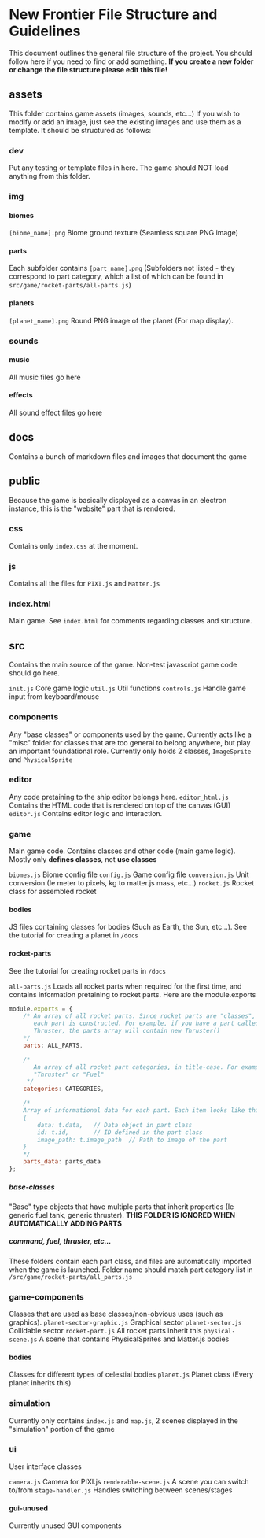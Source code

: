 # New Frontier File Structure and Guidelines
This document outlines the general file structure of the project. You should follow here if you need to find or add something. **If you create a new folder or change the file structure please edit this file!**

## assets

This folder contains game assets (images, sounds, etc...) If you wish to modify or add an image, just see the existing images and use them as a template. It should be structured as follows:

### dev
Put any testing or template files in here. The game should NOT load anything from this folder.

### img
#### biomes
`[biome_name].png`    Biome ground texture (Seamless square PNG image)
#### parts    
Each subfolder contains `[part_name].png`
(Subfolders not listed - they correspond to part category, which a list of which can be found in `src/game/rocket-parts/all-parts.js`)

#### planets
`[planet_name].png`   Round PNG image of the planet (For map display).

### sounds
#### music
All music files go here

#### effects
All sound effect files go here

## docs

Contains a bunch of markdown files and images that document the game

## public

Because the game is basically displayed as a canvas in an electron instance, this is the "website" part that is rendered.

### css
Contains only `index.css` at the moment.

### js
Contains all the files for `PIXI.js` and `Matter.js`

### index.html
Main game. See `index.html` for comments regarding classes and structure.

## src

Contains the main source of the game. Non-test javascript game code should go here.

`init.js` Core game logic
`util.js` Util functions
`controls.js` Handle game input from keyboard/mouse

### components
Any "base classes" or components used by the game. Currently acts like a "misc" folder for classes that are too general to belong anywhere, but play an important foundational role. Currently only holds 2 classes, `ImageSprite` and `PhysicalSprite`

### editor
Any code pretaining to the ship editor belongs here.
`editor_html.js` Contains the HTML code that is rendered on top of the canvas (GUI)
`editor.js` Contains editor logic and interaction.

### game
Main game code. Contains classes and other code (main game logic). Mostly only **defines classes**, not **use classes**

`biomes.js` Biome config file
`config.js` Game config file
`conversion.js`  Unit conversion (Ie meter to pixels, kg to matter.js mass, etc...)
`rocket.js`  Rocket class for assembled rocket

#### bodies
JS files containing classes for bodies (Such as Earth, the Sun, etc...). See the tutorial for creating a planet in `/docs`

#### rocket-parts
See the tutorial for creating rocket parts in `/docs`

`all-parts.js` Loads all rocket parts when required for the first time, and contains information pretaining to rocket parts. Here are the module.exports

```javascript
module.exports = {
    /* An array of all rocket parts. Since rocket parts are "classes",
       each part is constructed. For example, if you have a part called
       Thruster, the parts array will contain new Thruster()
    */
    parts: ALL_PARTS,  

    /*
       An array of all rocket part categories, in title-case. For example,
       "Thruster" or "Fuel"
     */
    categories: CATEGORIES,

    /*
    Array of informational data for each part. Each item looks like this:
    {
        data: t.data,   // Data object in part class
        id: t.id,       // ID defined in the part class
        image_path: t.image_path  // Path to image of the part
    }
    */
    parts_data: parts_data
};
```

##### base-classes
"Base" type objects that have multiple parts that inherit properties (Ie generic fuel tank, generic thruster). **THIS FOLDER IS IGNORED WHEN AUTOMATICALLY ADDING PARTS**

##### command, fuel, thruster, etc...
These folders contain each part class, and files are automatically imported when the game is launched. Folder name should match part category list in `/src/game/rocket-parts/all_parts.js`


### game-components
Classes that are used as base classes/non-obvious uses (such as graphics).
`planet-sector-graphic.js` Graphical sector
`planet-sector.js` Collidable sector
`rocket-part.js` All rocket parts inherit this
`physical-scene.js` A scene that contains PhysicalSprites and Matter.js bodies

#### bodies
Classes for different types of celestial bodies
`planet.js`  Planet class (Every planet inherits this)


### simulation
Currently only contains `index.js` and `map.js`, 2 scenes displayed in the "simulation" portion of the game


### ui
User interface classes

`camera.js` Camera for PIXI.js
`renderable-scene.js` A scene you can switch to/from
`stage-handler.js`  Handles switching between scenes/stages

#### gui-unused
Currently unused GUI components
